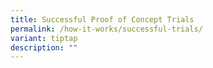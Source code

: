 ```yaml
---
title: Successful Proof of Concept Trials
permalink: /how-it-works/successful-trials/
variant: tiptap
description: ""
---
```

